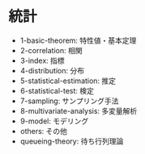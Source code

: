 # 統計

- 1-basic-theorem: 特性値・基本定理
- 2-correlation: 相関
- 3-index: 指標
- 4-distribution: 分布
- 5-statistical-estimation: 推定
- 6-statistical-test: 検定
- 7-sampling: サンプリング手法
- 8-multivariate-analysis: 多変量解析
- 9-model: モデリング
- others: その他
- queueing-theory: 待ち行列理論
